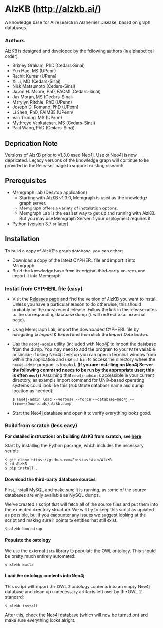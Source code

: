 # AlzKB (http://alzkb.ai/)

A knowledge base for AI research in Alzheimer Disease, based on graph databases. 

### Authors

AlzKB is designed and developed by the following authors (in alphabetical order):

- Britney Graham, PhD (Cedars-Sinai)
- Yun Hao, MS (UPenn)
- Rachit Kumar (UPenn)
- Xi Li, MD (Cedars-Sinai)
- Nick Matsumoto (Cedars-Sinai)
- Jason H. Moore, PhD, FACMI (Cedars-Sinai)
- Jay Moran, MS (Cedars-Sinai)
- Marylyn Ritchie, PhD (UPenn)
- Joseph D. Romano, PhD (UPenn)
- Li Shen, PhD, FAIMBE (UPenn)
- Van Truong, MS (UPenn)
- Mythreye Venkatesan, MS (Cedars-Sinai)
- Paul Wang, PhD (Cedars-Sinai)


## Deprication Note
Versions of AlzKB prior to v1.3.0 used Neo4j. Use of Neo4j is now depricated. Legacy versions of the knowledge graph will continue to be provided in the Releases page to support existing research.  

## Prerequisites
- Memgraph Lab (Desktop application)
    - Starting with AlzKB v1.3.0, Memgraph is used as the knowledge graph server.
    - Memgraph offers a variety of [installation options](https://memgraph.com/docs/getting-started/install-memgraph).
    - Memgraph Lab is the easiest way to get up and running with AlzKB. But you may use Memgraph Server if your deployment requires it.
- Python (version 3.7 or later)

## Installation

To build a copy of AlzKB's graph database, you can either:
- Download a copy of the latest CYPHERL file and import it into Memgraph
- Build the knowledge base from its original third-party sources and import it into Memgraph

### Install from CYPHERL file (easy)
- Visit the [Releases page](https://github.com/EpistasisLab/AlzKB/releases) and find the version of AlzKB you want to install. Unless you have a particular reason to do otherwise, this should probably be the most recent release. Follow the link in the release notes to the corresponding database dump (it will redirect to an external page).
- Using Memgraph Lab, import the downloaded CYPHERL file by navigating to _Import & Export_ and then click the _Import Data_ button.




- Use the `neo4j-admin` utility (included with Neo4j) to import the database
  from the dump. You may need to add the program to your `PATH` variable or
  similar; if using Neo4j Desktop you can open a terminal window from within the
  application and use `cd bin` to access the directory where the `neo4j-admin`
  program is located. **(If you are installing on Neo4j Server the following
  command needs to be run by the appropriate user; this is often `neo4j`)**
  Assuming that `neo4j-admin` is accessible in your current directory, an
  example import command for UNIX-based operating systems could look like this
  (substitute database name and dump location as needed):

  `$ neo4j-admin load --verbose --force --database=neo4j --from=~/Downloads/alzkb.dump`

- Start the Neo4j database and open it to verify everything looks good.

### Build from scratch (less easy)

**For detailed instructions on building AlzKB from scratch, see [here](https://github.com/EpistasisLab/AlzKB/blob/master/BUILD.org)**

Start by installing the Python package, which includes the necessary scripts:

```{bash}
$ git clone https://github.com/EpistasisLab/AlzKB
$ cd AlzKB
$ pip install .
```

#### Download the third-party database sources

First, install MySQL and make sure it is running, as some of the source
databases are only available as MySQL dumps.

We've created a script that will fetch all of the source files and put them into
the expected directory structure. We will try to keep this script as updated as
possible, but if you encounter any issues we suggest looking at the script and
making sure it points to entities that still exist.

```{bash}
$ alzkb bootstrap
```

#### Populate the ontology

We use the external `ista` library to populate the OWL ontology. This should
be pretty much entirely automated:

```{bash}
$ alzkb build
```

#### Load the ontology contents into Neo4j

This script will import the OWL 2 ontology contents into an empty Neo4j database
and clean up unnecessary artifacts left over by the OWL 2 standard:

```{bash}
$ alzkb install
```

After this, check the Neo4j database (which will now be turned on) and make sure
everything looks alright.
